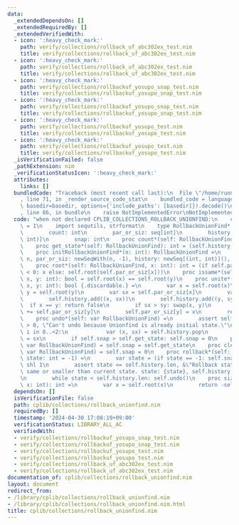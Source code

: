 ```yaml
---
data:
  _extendedDependsOn: []
  _extendedRequiredBy: []
  _extendedVerifiedWith:
  - icon: ':heavy_check_mark:'
    path: verify/collections/rollback_uf_abc302ex_test.nim
    title: verify/collections/rollback_uf_abc302ex_test.nim
  - icon: ':heavy_check_mark:'
    path: verify/collections/rollback_uf_abc302ex_test.nim
    title: verify/collections/rollback_uf_abc302ex_test.nim
  - icon: ':heavy_check_mark:'
    path: verify/collections/rollbackuf_yosupo_snap_test.nim
    title: verify/collections/rollbackuf_yosupo_snap_test.nim
  - icon: ':heavy_check_mark:'
    path: verify/collections/rollbackuf_yosupo_snap_test.nim
    title: verify/collections/rollbackuf_yosupo_snap_test.nim
  - icon: ':heavy_check_mark:'
    path: verify/collections/rollbackuf_yosupo_test.nim
    title: verify/collections/rollbackuf_yosupo_test.nim
  - icon: ':heavy_check_mark:'
    path: verify/collections/rollbackuf_yosupo_test.nim
    title: verify/collections/rollbackuf_yosupo_test.nim
  _isVerificationFailed: false
  _pathExtension: nim
  _verificationStatusIcon: ':heavy_check_mark:'
  attributes:
    links: []
  bundledCode: "Traceback (most recent call last):\n  File \"/home/runner/.local/lib/python3.10/site-packages/onlinejudge_verify/documentation/build.py\"\
    , line 71, in _render_source_code_stat\n    bundled_code = language.bundle(stat.path,\
    \ basedir=basedir, options={'include_paths': [basedir]}).decode()\n  File \"/home/runner/.local/lib/python3.10/site-packages/onlinejudge_verify/languages/nim.py\"\
    , line 86, in bundle\n    raise NotImplementedError\nNotImplementedError\n"
  code: "when not declared CPLIB_COLLECTIONS_ROLLBACK_UNIONFIND:\n    const CPLIB_COLLECTIONS_ROLLBACK_UNIONFIND*\
    \ = 1\n    import sequtils, strformat\n    type RollbackUnionFind* = object\n\
    \        count: int\n        par_or_siz: seq[int]\n        history: seq[(int,\
    \ int)]\n        snap: int\n    proc count*(self: RollbackUnionFind): int = self.count\n\
    \    proc get_state*(self: RollbackUnionFind): int = (self.history.len shr 1)\n\
    \    proc initRollbackUnionFind*(n: int): RollbackUnionFind =\n        RollbackUnionFind(count:\
    \ n, par_or_siz: newSeqWith(n, -1), history: newSeq[(int, int)](), snap: 0)\n\
    \    proc root*(self: RollbackUnionFind, x: int): int = (if self.par_or_siz[x]\
    \ < 0: x else: self.root(self.par_or_siz[x]))\n    proc issame*(self: RollbackUnionFind,\
    \ x, y: int): bool = self.root(x) == self.root(y)\n    proc unite*(self: var RollbackUnionFind,\
    \ x, y: int): bool {.discardable.} =\n        var x = self.root(x)\n        var\
    \ y = self.root(y)\n        var sx = self.par_or_siz[x]\n        var sy = self.par_or_siz[y]\n\
    \        self.history.add((x, sx))\n        self.history.add((y, sy))\n      \
    \  if x == y: return false\n        if sx > sy: swap(x, y)\n        self.par_or_siz[x]\
    \ += self.par_or_siz[y]\n        self.par_or_siz[y] = x\n        return true\n\
    \    proc undo*(self: var RollbackUnionFind) =\n        assert self.history.len\
    \ > 0, \"Can't undo because Unionfind is already initial state.\"\n        for\
    \ i in 0..<2:\n            var (x, sx) = self.history.pop\n            self.par_or_siz[x]\
    \ = sx\n        if self.snap > self.get_state: self.snap = 0\n    proc snapshot*(self:\
    \ var RollbackUnionFind) = self.snap = self.get_state\n    proc clear_snapshot*(self:\
    \ var RollbackUnionFind) = self.snap = 0\n    proc rollback*(self: var RollbackUnionFind,\
    \ state: int = -1) =\n        var state = (if state == -1: self.snap else: state)\
    \ shl 1\n        assert state <= self.history.len, &\"Rollback state must be the\
    \ same or smaller than current state. state: {state}, self.history.len: {self.history.len}\"\
    \n        while state < self.history.len: self.undo()\n    proc siz*(self: RollbackUnionFind,\
    \ x: int): int =\n        var x = self.root(x)\n        return -self.par_or_siz[x]\n"
  dependsOn: []
  isVerificationFile: false
  path: cplib/collections/rollback_unionfind.nim
  requiredBy: []
  timestamp: '2024-04-30 17:08:19+09:00'
  verificationStatus: LIBRARY_ALL_AC
  verifiedWith:
  - verify/collections/rollbackuf_yosupo_snap_test.nim
  - verify/collections/rollbackuf_yosupo_snap_test.nim
  - verify/collections/rollbackuf_yosupo_test.nim
  - verify/collections/rollbackuf_yosupo_test.nim
  - verify/collections/rollback_uf_abc302ex_test.nim
  - verify/collections/rollback_uf_abc302ex_test.nim
documentation_of: cplib/collections/rollback_unionfind.nim
layout: document
redirect_from:
- /library/cplib/collections/rollback_unionfind.nim
- /library/cplib/collections/rollback_unionfind.nim.html
title: cplib/collections/rollback_unionfind.nim
---
```

